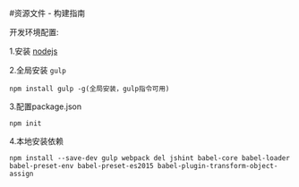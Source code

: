 #资源文件 - 构建指南

开发环境配置:

1.安装 [nodejs](http://nodejs.org)

2.全局安装 `gulp`
```
npm install gulp -g(全局安装，gulp指令可用)
```

3.配置package.json
```
npm init
```

4.本地安装依赖
```
npm install --save-dev gulp webpack del jshint babel-core babel-loader babel-preset-env babel-preset-es2015 babel-plugin-transform-object-assign
```
<!--
安装Gulp插件
```
npm install --save-dev gulp-ruby-sass gulp-autoprefixer gulp-minify-css gulp-concat gulp-uglify gulp-imagemin gulp-notify gulp-rename gulp-livereload gulp-cache del jshint
```

sass的编译 (gulp-ruby-sass)

自动添加css前缀 (gulp-autoprefixer)

压缩css (gulp-minify-css)

合并js文件 (gulp-concat)

压缩js代码 (gulp-uglify)

压缩图片 (gulp-imagemin)

自动刷新页面 (gulp-livereload)

图片缓存,只有图片替换了才压缩 (gulp-cache)

更改提醒 (gulp-notify)

清除文件 (del)

js代码校验 (jshint)

[更多插件](http://gulpjs.com/plugins/)


在完成上面的配置之后,再配置gulpfile.js后就可以开始使用gulp构建了.


创建目录符号链接添加至右键

1.先将node_modules安装至固定位置(不更改的位置)

2.把下面的存到一个reg的文件中,启用即可添加到右键
```
[HKEY_CLASSES_ROOT\Directory\Background\shell\ResOnline]
"Extended"=""
```

```
[HKEY_CLASSES_ROOT\Directory\Background\shell\ResOnline\command]
@="cmd.exe /s /c pushd \"%V\" && mklink /D node_modules \"E:\\npm\\ResOnline\\node_modules\""
```

压缩指令添加至右键
```
[HKEY_CLASSES_ROOT\Directory\Background\shell\gulp]
"Extended"=""
```
```
[HKEY_CLASSES_ROOT\Directory\Background\shell\gulp\command]
@="cmd.exe /s /c pushd \"%V\" && gulp --force && pause"
```
-->
